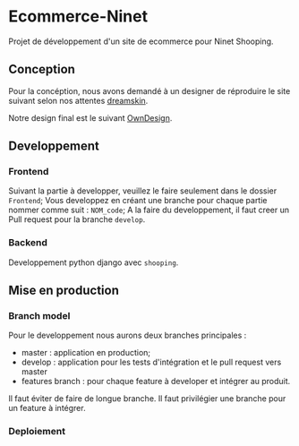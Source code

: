 # Ecommerce-Ninet
Projet de développement d'un site de ecommerce pour Ninet Shooping. 

## Conception 
Pour la concéption, nous avons demandé à un designer de réproduire le site suivant selon nos attentes [dreamskin](https://dreamskinhaven.co.ke/).

Notre design final est le suivant [OwnDesign](https://www.figma.com/file/wNwPpNXkRZxp9C9i2yyQWx/Ninet?node-id=0%3A1).

## Developpement

### Frontend
Suivant la partie à developper, veuillez le faire seulement dans le dossier `Frontend`;
Vous developpez en créant une branche pour chaque partie nommer comme suit : `NOM_code`; 
A la faire du developpement, il faut creer un Pull request pour la branche `develop`.

### Backend
Developpement python django avec `shooping`. 

## Mise en production

### Branch model
Pour le developpement nous aurons deux branches principales : 
- master : application en production;
- develop : application pour les tests d'intégration et le pull request vers master
- features branch : pour chaque feature à developer et intégrer au produit. 

Il faut éviter de faire de longue branche. Il faut privilégier une branche pour un feature à intégrer. 


### Deploiement


### 